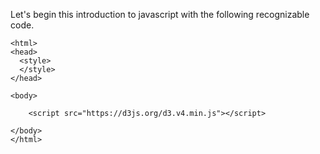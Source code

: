 Let's begin this introduction to javascript with the following recognizable code.

```
<html>
<head>
  <style> 
  </style>
</head>

<body>

	<script src="https://d3js.org/d3.v4.min.js"></script>
  
</body>
</html>

